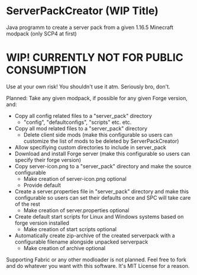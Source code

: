 # ServerPackCreator (WIP Title)
Java programm to create a server pack from a given 1.16.5 Minecraft modpack (only SCP4 at first)

# WIP! CURRENTLY NOT FOR PUBLIC CONSUMPTION
Use at your own risk! You shouldn't use it atm.
Seriously bro, don't.

Planned:
Take any given modpack, if possible for any given Forge version, and:
- Copy all config related files to a "server_pack" directory
    - "config", "defaultconfigs", "scripts" etc. etc.
- Copy all mod related files to a "server_pack" directory
    - Delete client side mods (make this configurable so users can customize the list of mods to be deleted by ServerPackCreator)
- Allow specifiying custom directories to include in server_pack
- Download and install Forge server (make this configurable so users can specify their forge version)
- Copy server-icon.png to a "server_pack" directory and make the source configurable
    - Make creation of server-icon.png optional
    - Provide default
- Create a server.properties file in "server_pack" directory and make this configurable so users can set their defaults once and SPC will take care of the rest
    - Make creation of server.properties optional
- Create default start scripts for Linux and Windows systems based on forge version installed
    - Make creation of start scripts optional
- Automatically create zip-archive of the created serverpack with a configurable filename alongside unpacked serverpack
    - Make creation of archive optional
    
Supporting Fabric or any other modloader is not planned. Feel free to fork and do whatever you want with this software. It's MIT License for a reason.
